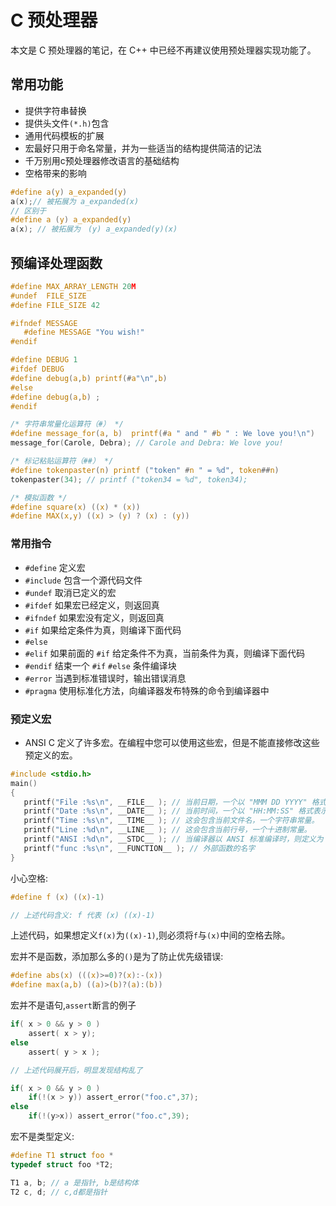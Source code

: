 # C 预处理器

本文是 C 预处理器的笔记，在 C++ 中已经不再建议使用预处理器实现功能了。

## 常用功能

- 提供字符串替换
- 提供头文件`(*.h)`包含
- 通用代码模板的扩展
- 宏最好只用于命名常量，并为一些适当的结构提供简洁的记法
- 千万别用c预处理器修改语言的基础结构
- 空格带来的影响

```c
#define a(y) a_expanded(y)
a(x);// 被拓展为 a_expanded(x)
// 区别于
#define a (y) a_expanded(y)
a(x); // 被拓展为　(y) a_expanded(y)(x)
```

## 预编译处理函数

```c
#define MAX_ARRAY_LENGTH 20M
#undef  FILE_SIZE
#define FILE_SIZE 42

#ifndef MESSAGE
   #define MESSAGE "You wish!"
#endif

#define DEBUG 1
#ifdef DEBUG
#define debug(a,b) printf(#a"\n",b)
#else
#define debug(a,b) ;
#endif

/* 字符串常量化运算符（#） */
#define message_for(a, b)  printf(#a " and " #b " : We love you!\n")
message_for(Carole, Debra); // Carole and Debra: We love you!

/* 标记粘贴运算符（##） */
#define tokenpaster(n) printf ("token" #n " = %d", token##n)
tokenpaster(34); // printf ("token34 = %d", token34);

/* 模拟函数 */
#define square(x) ((x) * (x))
#define MAX(x,y) ((x) > (y) ? (x) : (y))
```

### 常用指令

- `#define` 定义宏
- `#include` 包含一个源代码文件
- `#undef` 取消已定义的宏
- `#ifdef` 如果宏已经定义，则返回真
- `#ifndef` 如果宏没有定义，则返回真
- `#if` 如果给定条件为真，则编译下面代码
- `#else`
- `#elif` 如果前面的 `#if` 给定条件不为真，当前条件为真，则编译下面代码
- `#endif` 结束一个 `#if` `#else` 条件编译块
- `#error` 当遇到标准错误时，输出错误消息
- `#pragma` 使用标准化方法，向编译器发布特殊的命令到编译器中

### 预定义宏

- ANSI C 定义了许多宏。在编程中您可以使用这些宏，但是不能直接修改这些预定义的宏。

```c
#include <stdio.h>
main()
{
   printf("File :%s\n", __FILE__ ); // 当前日期，一个以 "MMM DD YYYY" 格式表示的字符常量。
   printf("Date :%s\n", __DATE__ ); // 当前时间，一个以 "HH:MM:SS" 格式表示的字符常量。
   printf("Time :%s\n", __TIME__ ); // 这会包含当前文件名，一个字符串常量。
   printf("Line :%d\n", __LINE__ ); // 这会包含当前行号，一个十进制常量。
   printf("ANSI :%d\n", __STDC__ ); // 当编译器以 ANSI 标准编译时，则定义为 1。
   printf("func :%s\n", __FUNCTION__ ); // 外部函数的名字
}
```

小心空格:

```c
#define f (x) ((x)-1)

// 上述代码含义: f 代表 (x) ((x)-1)
```

上述代码，如果想定义`f(x)`为`((x)-1)`,则必须将`f`与`(x)`中间的空格去除。

宏并不是函数，添加那么多的`()`是为了防止优先级错误:

```c
#define abs(x) (((x)>=0)?(x):-(x))
#define max(a,b) ((a)>(b)?(a):(b))
```

宏并不是语句,`assert`断言的例子

```c
if( x > 0 && y > 0 )
    assert( x > y);
else
    assert( y > x );

// 上述代码展开后，明显发现结构乱了

if( x > 0 && y > 0 )
    if(!(x > y)) assert_error("foo.c",37);
else
    if(!(y>x)) assert_error("foo.c",39);
```

宏不是类型定义:

```c
#define T1 struct foo *
typedef struct foo *T2;

T1 a, b; // a 是指针, b是结构体
T2 c, d; // c,d都是指针
```